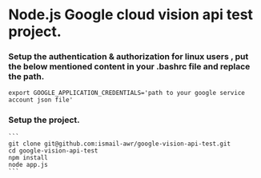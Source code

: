 # Node.js Google cloud vision api test project.

### Setup the authentication & authorization for linux users , put the below mentioned content in your .bashrc file and replace the path.
	export GOOGLE_APPLICATION_CREDENTIALS='path to your google service account json file'

### Setup the project.
	```
	git clone git@github.com:ismail-awr/google-vision-api-test.git
	cd google-vision-api-test
	npm install
	node app.js
	```
